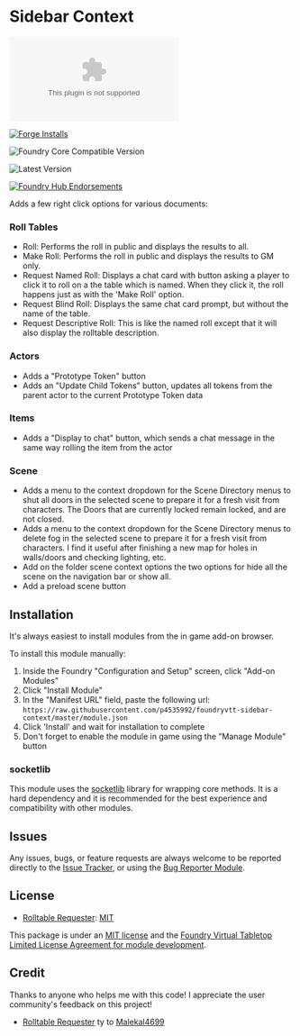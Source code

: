 # Sidebar Context

![Latest Release Download Count](https://img.shields.io/github/downloads/p4535992/foundryvtt-sidebar-context/latest/module.zip?color=2b82fc&label=DOWNLOADS&style=for-the-badge) 

[![Forge Installs](https://img.shields.io/badge/dynamic/json?label=Forge%20Installs&query=package.installs&suffix=%25&url=https%3A%2F%2Fforge-vtt.com%2Fapi%2Fbazaar%2Fpackage%2Fsidebar-context&colorB=006400&style=for-the-badge)](https://forge-vtt.com/bazaar#package=sidebar-context) 

![Foundry Core Compatible Version](https://img.shields.io/badge/dynamic/json.svg?url=https%3A%2F%2Fraw.githubusercontent.com%2Fp4535992%2Ffoundryvtt-sidebar-context%2Fmaster%2Fmodule.json&label=Foundry%20Version&query=$.compatibleCoreVersion&colorB=orange&style=for-the-badge)

![Latest Version](https://img.shields.io/badge/dynamic/json.svg?url=https%3A%2F%2Fraw.githubusercontent.com%2Fp4535992%2Ffoundryvtt-sidebar-context%2Fmaster%2Fmodule.json&label=Latest%20Release&prefix=v&query=$.version&colorB=red&style=for-the-badge)

[![Foundry Hub Endorsements](https://img.shields.io/endpoint?logoColor=white&url=https%3A%2F%2Fwww.foundryvtt-hub.com%2Fwp-json%2Fhubapi%2Fv1%2Fpackage%2Fsidebar-context%2Fshield%2Fendorsements&style=for-the-badge)](https://www.foundryvtt-hub.com/package/sidebar-context/)

Adds a few right click options for various documents:

### Roll Tables

- Roll: Performs the roll in public and displays the results to all.
- Make Roll: Performs the roll in public and displays the results to GM only.
- Request Named Roll: Displays a chat card with button asking a player to click it to roll on a the table which is named. When they click it, the roll happens just as with the 'Make Roll' option.
- Request Blind Roll: Displays the same chat card prompt, but without the name of the table.
- Request Descriptive Roll: This is like the named roll except that it will also display the rolltable description.

### Actors

- Adds a "Prototype Token" button
- Adds an "Update Child Tokens" button, updates all tokens from the parent actor to the current Prototype Token data

### Items

- Adds a "Display to chat" button, which sends a chat message in the same way rolling the item from the actor

### Scene

- Adds a menu to the context dropdown for the Scene Directory menus to shut all doors in the selected scene to prepare it for a fresh visit from characters. The Doors that are currently locked remain locked, and are not closed.
- Adds a menu to the context dropdown for the Scene Directory menus to delete fog in the selected scene to prepare it for a fresh visit from characters. I find it useful after finishing a new map for holes in walls/doors and checking lighting, etc.
- Add on the folder scene context options the two options for hide all the scene on the navigation bar or show all.
- Add a preload scene button

## Installation

It's always easiest to install modules from the in game add-on browser.

To install this module manually:
1.  Inside the Foundry "Configuration and Setup" screen, click "Add-on Modules"
2.  Click "Install Module"
3.  In the "Manifest URL" field, paste the following url:
`https://raw.githubusercontent.com/p4535992/foundryvtt-sidebar-context/master/module.json`
4.  Click 'Install' and wait for installation to complete
5.  Don't forget to enable the module in game using the "Manage Module" button

### socketlib

This module uses the [socketlib](https://github.com/manuelVo/foundryvtt-socketlib) library for wrapping core methods. It is a hard dependency and it is recommended for the best experience and compatibility with other modules.

## Issues

Any issues, bugs, or feature requests are always welcome to be reported directly to the [Issue Tracker](https://github.com/p4535992/foundryvtt-sidebar-context/issues ), or using the [Bug Reporter Module](https://foundryvtt.com/packages/bug-reporter/).

## License

- [Rolltable Requester](https://github.com/colinbate/rolltable-requester): [MIT](https://github.com/colinbate/rolltable-requester/blob/main/LICENSE)

This package is under an [MIT license](LICENSE) and the [Foundry Virtual Tabletop Limited License Agreement for module development](https://foundryvtt.com/article/license/).

## Credit

Thanks to anyone who helps me with this code! I appreciate the user community's feedback on this project!

- [Rolltable Requester](https://github.com/colinbate/rolltable-requester) ty to [Malekal4699](ttps://github.com/colinbate/)
